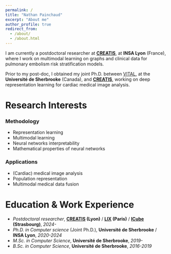 ```yaml
---
permalink: /
title: "Nathan Painchaud"
excerpt: "About me"
author_profile: true
redirect_from: 
  - /about/
  - /about.html
---
```


I am currently a postdoctoral researcher at [**CREATIS**](https://www.creatis.insa-lyon.fr/site7), at **INSA Lyon** (France),
where I work on multimodal learning on graphs and clinical data for pulmonary embolism risk stratification models.

Prior to my post-doc, I obtained my joint Ph.D. between [VITAL](https://vitalab.github.io/), at the **Université de Sherbrooke** (Canada),
and [**CREATIS**](https://www.creatis.insa-lyon.fr/site7), working on deep representation learning for cardiac medical image analysis.


<!-- Outside of research, I'm into cycling, working out and cooking (especially pastries). -->

Research Interests
======

### Methodology
* Representation learning
* Multimodal learning
* Neural networks interpretability
* Mathematical properties of neural networks

### Applications
* (Cardiac) medical image analysis
* Population representation
* Multimodal medical data fusion

Education & Work Experience
======
* *Postdoctoral researcher*, **[CREATIS](https://www.creatis.insa-lyon.fr/site7/en) (Lyon)** / **[LIX](https://www.lix.polytechnique.fr) (Paris)** / **[ICube](https://icube.unistra.fr) (Strasbourg)**, *2024-*
* *Ph.D. in Computer science* (Joint Ph.D.), **Université de Sherbrooke** / **INSA Lyon**, *2020-2024*
* *M.Sc. in Computer Science*, **Université de Sherbrooke**, *2019-*
* *B.Sc. in Computer Science*, **Université de Sherbrooke**, *2016-2019*